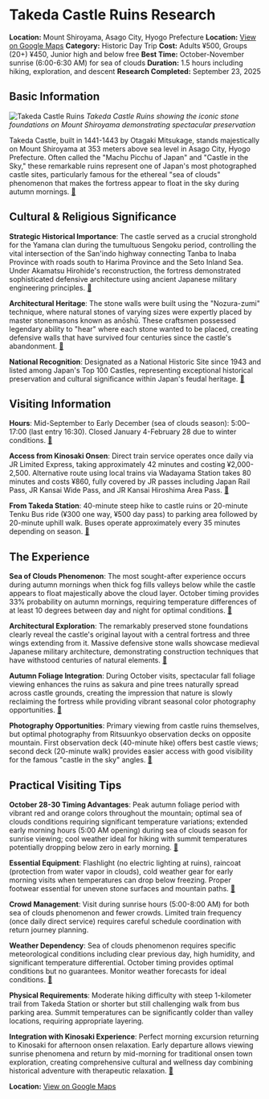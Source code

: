 # Takeda Castle Ruins Research

**Location:** Mount Shiroyama, Asago City, Hyogo Prefecture
**Location:** [View on Google Maps](https://maps.google.com/maps?q=35.3397832,134.8523483)
**Category:** Historic Day Trip
**Cost:** Adults ¥500, Groups (20+) ¥450, Junior high and below free
**Best Time:** October-November sunrise (6:00-6:30 AM) for sea of clouds
**Duration:** 1.5 hours including hiking, exploration, and descent
**Research Completed:** September 23, 2025

## Basic Information

![Takeda Castle Ruins](https://upload.wikimedia.org/wikipedia/commons/thumb/2/26/%E7%AB%B9%E7%94%B0%E5%9F%8E.JPG/800px-%E7%AB%B9%E7%94%B0%E5%9F%8E.JPG)
*Takeda Castle Ruins showing the iconic stone foundations on Mount Shiroyama demonstrating spectacular preservation*

Takeda Castle, built in 1441-1443 by Otagaki Mitsukage, stands majestically on Mount Shiroyama at 353 meters above sea level in Asago City, Hyogo Prefecture. Often called the "Machu Picchu of Japan" and "Castle in the Sky," these remarkable ruins represent one of Japan's most photographed castle sites, particularly famous for the ethereal "sea of clouds" phenomenon that makes the fortress appear to float in the sky during autumn mornings. [🔗](https://en.wikipedia.org/wiki/Takeda_Castle)

## Cultural & Religious Significance

**Strategic Historical Importance**: The castle served as a crucial stronghold for the Yamana clan during the tumultuous Sengoku period, controlling the vital intersection of the San'indo highway connecting Tanba to Inaba Province with roads south to Harima Province and the Seto Inland Sea. Under Akamatsu Hirohide's reconstruction, the fortress demonstrated sophisticated defensive architecture using ancient Japanese military engineering principles. [🔗](https://en.wikipedia.org/wiki/Takeda_Castle)

**Architectural Heritage**: The stone walls were built using the "Nozura-zumi" technique, where natural stones of varying sizes were expertly placed by master stonemasons known as anōshū. These craftsmen possessed legendary ability to "hear" where each stone wanted to be placed, creating defensive walls that have survived four centuries since the castle's abandonment. [🔗](https://livejapan.com/en/in-kansai/in-pref-hyogo/in-hyogo-suburbs/article-a2000062/)

**National Recognition**: Designated as a National Historic Site since 1943 and listed among Japan's Top 100 Castles, representing exceptional historical preservation and cultural significance within Japan's feudal heritage. [🔗](https://www.japan-guide.com/e/e3592.html)

## Visiting Information

**Hours**: Mid-September to Early December (sea of clouds season): 5:00–17:00 (last entry 16:30). Closed January 4-February 28 due to winter conditions. [🔗](https://matcha-jp.com/en/21709)

**Access from Kinosaki Onsen**: Direct train service operates once daily via JR Limited Express, taking approximately 42 minutes and costing ¥2,000-2,500. Alternative route using local trains via Wadayama Station takes 80 minutes and costs ¥860, fully covered by JR passes including Japan Rail Pass, JR Kansai Wide Pass, and JR Kansai Hiroshima Area Pass. [🔗](https://www.japan-guide.com/e/e3592.html)

**From Takeda Station**: 40-minute steep hike to castle ruins or 20-minute Tenku Bus ride (¥300 one way, ¥500 day pass) to parking area followed by 20-minute uphill walk. Buses operate approximately every 35 minutes depending on season. [🔗](https://livejapan.com/en/in-kansai/in-pref-hyogo/in-hyogo-suburbs/article-a2000062/)

## The Experience

**Sea of Clouds Phenomenon**: The most sought-after experience occurs during autumn mornings when thick fog fills valleys below while the castle appears to float majestically above the cloud layer. October timing provides 33% probability on autumn mornings, requiring temperature differences of at least 10 degrees between day and night for optimal conditions. [🔗](https://livejapan.com/en/in-kansai/in-pref-hyogo/in-hyogo-suburbs/article-a2000062/)

**Architectural Exploration**: The remarkably preserved stone foundations clearly reveal the castle's original layout with a central fortress and three wings extending from it. Massive defensive stone walls showcase medieval Japanese military architecture, demonstrating construction techniques that have withstood centuries of natural elements. [🔗](https://www.japan-guide.com/e/e3592.html)

**Autumn Foliage Integration**: During October visits, spectacular fall foliage viewing enhances the ruins as sakura and pine trees naturally spread across castle grounds, creating the impression that nature is slowly reclaiming the fortress while providing vibrant seasonal color photography opportunities. [🔗](https://jal.japantravel.com/hyogo/the-ruins-of-takeda-castle/2619)

**Photography Opportunities**: Primary viewing from castle ruins themselves, but optimal photography from Ritsuunkyo observation decks on opposite mountain. First observation deck (40-minute hike) offers best castle views; second deck (20-minute walk) provides easier access with good visibility for the famous "castle in the sky" angles. [🔗](https://www.japan-guide.com/e/e3592.html)

## Practical Visiting Tips

**October 28-30 Timing Advantages**: Peak autumn foliage period with vibrant red and orange colors throughout the mountain; optimal sea of clouds conditions requiring significant temperature variations; extended early morning hours (5:00 AM opening) during sea of clouds season for sunrise viewing; cool weather ideal for hiking with summit temperatures potentially dropping below zero in early morning. [🔗](https://matcha-jp.com/en/21709)

**Essential Equipment**: Flashlight (no electric lighting at ruins), raincoat (protection from water vapor in clouds), cold weather gear for early morning visits when temperatures can drop below freezing. Proper footwear essential for uneven stone surfaces and mountain paths. [🔗](https://livejapan.com/en/in-kansai/in-pref-hyogo/in-hyogo-suburbs/article-a2000062/)

**Crowd Management**: Visit during sunrise hours (5:00-8:00 AM) for both sea of clouds phenomenon and fewer crowds. Limited train frequency (once daily direct service) requires careful schedule coordination with return journey planning.

**Weather Dependency**: Sea of clouds phenomenon requires specific meteorological conditions including clear previous day, high humidity, and significant temperature differential. October timing provides optimal conditions but no guarantees. Monitor weather forecasts for ideal conditions. [🔗](https://livejapan.com/en/in-kansai/in-pref-hyogo/in-hyogo-suburbs/article-a2000062/)

**Physical Requirements**: Moderate hiking difficulty with steep 1-kilometer trail from Takeda Station or shorter but still challenging walk from bus parking area. Summit temperatures can be significantly colder than valley locations, requiring appropriate layering.

**Integration with Kinosaki Experience**: Perfect morning excursion returning to Kinosaki for afternoon onsen relaxation. Early departure allows viewing sunrise phenomena and return by mid-morning for traditional onsen town exploration, creating comprehensive cultural and wellness day combining historical adventure with therapeutic relaxation. [🔗](https://kitakinki.gr.jp/north-kansai/en/course/plan01.html)

**Location:** [View on Google Maps](https://maps.google.com/?q=35.3005,134.8294)
